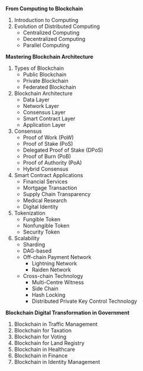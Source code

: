 **From Computing to Blockchain**

1. Introduction to Computing
2. Evolution of Distributed Computing
   - Centralized Computing
   - Decentralized Computing
   - Parallel Computing



**Mastering Blockchain Architecture** 

1. Types of Blockchain
   - Public Blockchain
   - Private Blockchain
   - Federated Blockchain
2. Blockchain Architecture
   - Data Layer
   - Network Layer
   - Consensus Layer
   - Smart Contract Layer
   - Application Layer
3. Consensus
   - Proof of Work (PoW)
   - Proof of Stake (PoS)
   - Delegated Proof of Stake (DPoS)
   - Proof of Burn (PoB)
   - Proof of Authority (PoA)
   - Hybrid Consensus
4. Smart Contract Applications
   - Financial Services
   - Mortgage Transaction
   - Supply Chain Transparency
   - Medical Research
   - Digital Identity
5. Tokenization
   - Fungible Token
   - Nonfungible Token
   - Security Token
6. Scalability 
   - Sharding
   - DAG-based
   - Off-chain Payment Network
     - Lightning Network
     - Raiden Network
   - Cross-chain Technology
     - Multi-Centre Witness
     - Side Chain
     - Hash Locking
     - Distributed Private Key Control Technology



**Blockchain Digital Transformation in Government**

1. Blockchain in Traffic Management
2. Blockchain for Taxation
3. Blockchain for Voting
4. Blockchain for Land Registry
5. Blockchain in Healthcare
6. Blockchain in Finance
7. Blockchain in Identity Management

